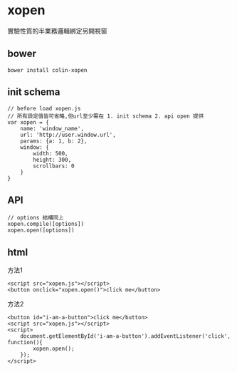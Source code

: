 xopen
=====

實驗性質的半業務邏輯綁定另開視窗

bower
-----
    bower install colin-xopen

init schema
-------------
    // before load xopen.js
    // 所有設定值皆可省略,但url至少需在 1. init schema 2. api open 提供
    var xopen = {
        name: 'window_name',
        url: 'http://user.window.url',
        params: {a: 1, b: 2},
        window: {
            width: 500,
            height: 300,
            scrollbars: 0
        }
    }

API
---
    // options 結構同上
    xopen.compile([options])
    xopen.open([options])

html
----
方法1

    <script src="xopen.js"></script>
    <button onclick="xopen.open()">click me</button>

方法2

    <button id="i-am-a-button">click me</button>
    <script src="xopen.js"></script>
    <script>
        document.getElementById('i-am-a-button').addEventListener('click', function(){
            xopen.open();
        });
    </script>

